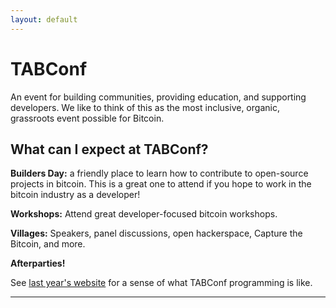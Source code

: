 ```yaml
---
layout: default
---
```



# TABConf
An event for building communities, providing education, and supporting developers. We like to think of this as the most inclusive, organic, grassroots event possible for Bitcoin.

## What can I expect at TABConf?

**Builders Day:** a friendly place to learn how to contribute to open-source projects in bitcoin. This is a great one to attend if you hope to work in the bitcoin industry as a developer!

**Workshops:** Attend great developer-focused bitcoin workshops.

**Villages:** Speakers, panel discussions, open hackerspace, Capture the Bitcoin, and more.

**Afterparties!**

See [last year's website](https://2022.tabconf.com/) for a sense of what TABConf programming is like.

* * *

<!--

# Villages


```js
// TAB Village
Talks and panels with some of the brightest minds in Bitcoin.
}
```

```js
// BitDevs Village.
This village is geared towards those interested in discussing and participating in the research and development of Bitcoin and related protocols. 
A collaboration between 4 BitDevs communities: Austin, Miami, NYC, and Raleigh!
}
```

* * *

# Sponsors

![Octocat](https://github.githubassets.com/images/icons/emoji/octocat.png)

![Octocat](https://github.githubassets.com/images/icons/emoji/octocat.png)

![Octocat](https://github.githubassets.com/images/icons/emoji/octocat.png)

* * *

# Speakers

<img align="left" width="100" height="100" src="https://github.githubassets.com/images/icons/emoji/octocat.png">

Brandon Iglesias
```
this is a cool speaker
```

<img align="right" width="100" height="100" src="https://github.githubassets.com/images/icons/emoji/octocat.png">

Brandon Iglesias
```
this is a cool speaker
```

-->
